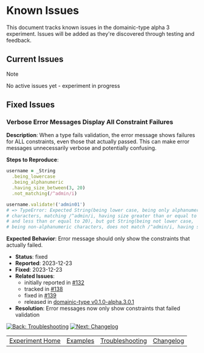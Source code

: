 # Known Issues

This document tracks known issues in the domainic-type alpha 3 experiment. Issues will be added as they're discovered
through testing and feedback.

## Current Issues

> [!NOTE]
> No active issues yet - experiment in progress

## Fixed Issues

### Verbose Error Messages Display All Constraint Failures

**Description**: When a type fails validation, the error message shows failures for ALL constraints, even those that
actually passed. This can make error messages unnecessarily verbose and potentially confusing.

**Steps to Reproduce**:

```ruby
username = _String
  .being_lowercase
  .being_alphanumeric
  .having_size_between(3, 20)
  .not_matching(/^admin/i)

username.validate!('admin01')
# => TypeError: Expected String(being lower case, being only alphanumeric
# characters, matching /^admin/i, having size greater than or equal to 3
# and less than or equal to 20), but got String(being not lower case,
# being non-alphanumeric characters, does not match /^admin/i, having size 7)
```

**Expected Behavior**: Error message should only show the constraints that actually failed.

* **Status**: fixed
* **Reported**: 2023-12-23
* **Fixed**: 2023-12-23
* **Related Issues**:
  * initially reported in [#132](https://github.com/domainic/domainic/issues/132#issuecomment-2560546327)
  * tracked in [#138](https://github.com/domainic/domainic/issues/138)
  * fixed in [#139](https://github.com/domainic/domainic/pull/139)
  * released in [domainic-type v0.1.0-alpha.3.0.1](https://github.com/domainic/domainic/tree/domainic-type-v0.1.0-alpha.3.0.1/domainic-type)
* **Resolution**: Error messages now only show constraints that failed validation

[![Back: Troubleshooting](https://img.shields.io/badge/%3C%3C%20Troubleshooting-blue?style=for-the-badge)](TROUBLESHOOTING.md)
[![Next: Changelog](https://img.shields.io/badge/Changelog%20%3E%3E-blue?style=for-the-badge)](CHANGELOG.md)

|                               |                         |                                       |                            |
|-------------------------------|-------------------------|---------------------------------------|----------------------------|
| [Experiment Home](README.md)  | [Examples](EXAMPLES.md) | [Troubleshooting](TROUBLESHOOTING.md) | [Changelog](CHANGELOG.md)  |
